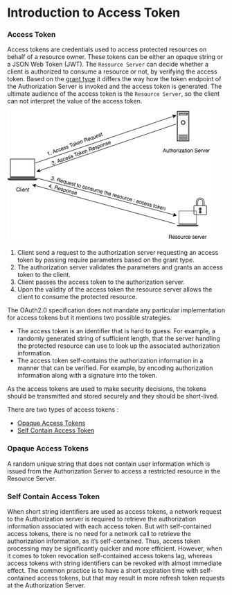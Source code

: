 # Introduction to Access Token

### Access Token
Access tokens are credentials used to access protected resources on behalf of a resource owner. These tokens can be 
either an opaque string or a JSON Web Token (JWT).  The `Resource Server` can decide whether a client is authorized to 
consume a resource or not, by verifying the access token. Based on the [grant type]() it differs the way how the token 
endpoint of the Authorization Server is invoked and the access token is generated. The ultimate audience of the access 
token is the `Resource Server`,  so the client can not interpret the value of the access token.

![access-token](../../assets/img/concepts/access_token.png)

1. Client send a request to the authorization server requesting an access token by passing require parameters based on the grant type.
2. The authorization server validates the parameters and grants an access token to the client.
3. Client passes the access token to the authorization server.
4. Upon the  validity of the access token the resource server allows the client to consume the protected resource.


The OAuth2.0 specification does not mandate any particular implementation for access tokens but it mentions two possible
strategies.

- The access token is an identifier that is hard to guess. For example, a randomly generated string of sufficient length,
  that the server handling the protected resource can use to look up the associated authorization information.
- The access token self-contains the authorization information in a manner that can be verified. For example, by 
  encoding authorization information along with a signature into the token.
  
 As the access tokens are used to make security decisions, the tokens should be transmitted and stored securely and 
 they should be short-lived. 
  
  There are two types of access tokens :
  
- [Opaque Access Tokens](#opaque-access-tokens)
- [Self Contain Access Token](#self-contain-access-token)
    
### Opaque Access Tokens
  A random unique string that does not contain user information which is issued from the Authorization Server to access 
  a restricted resource in the Resource Server.
  
### Self Contain Access Token
  When short string identifiers are used as access tokens, a network request to the Authorization server is required to 
  retrieve the authorization information associated with each access token. But with self-contained access tokens, there
  is no need for a network call to retrieve the authorization information, as it’s self-contained. Thus, access token 
  processing may be significantly quicker and more efficient. However, when it comes to token revocation self-contained 
  access tokens lag, whereas access tokens with string identifiers can be revoked with almost immediate effect. The 
  common practice is to have a short expiration time with self-contained access tokens, but that may result in more 
  refresh token requests at the Authorization Server.

